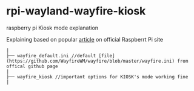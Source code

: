 # rpi-wayland-wayfire-kiosk
raspberry pi Kiosk mode explanation

Explaining based on popular [article](https://www.raspberrypi.com/tutorials/how-to-use-a-raspberry-pi-in-kiosk-mode/) on official Raspberrt Pi site
```
|
├── wayfire_default.ini //default [file](https://github.com/WayfireWM/wayfire/blob/master/wayfire.ini) from offical github page
|
├── wayfire_kiosk //important options for KIOSK's mode working fine
|
```
